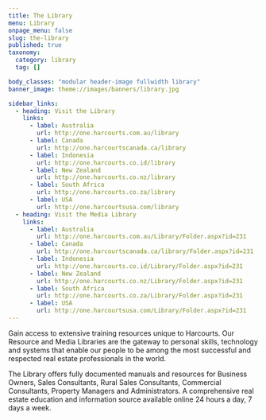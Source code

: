 ```yaml
---
title: The Library
menu: Library
onpage_menu: false
slug: the-library
published: true
taxonomy:
  category: library
  tag: []

body_classes: "modular header-image fullwidth library"
banner_image: theme://images/banners/library.jpg

sidebar_links:
  - heading: Visit the Library
    links:
      - label: Australia
        url: http://one.harcourts.com.au/library
      - label: Canada
        url: http://one.harcourtscanada.ca/library
      - label: Indonesia
        url: http://one.harcourts.co.id/library
      - label: New Zealand
        url: http://one.harcourts.co.nz/library
      - label: South Africa
        url: http://one.harcourts.co.za/library
      - label: USA
        url: http://one.harcourtsusa.com/library
  - heading: Visit the Media Library
    links:
      - label: Australia
        url: http://one.harcourts.com.au/Library/Folder.aspx?id=231
      - label: Canada
        url: http://one.harcourtscanada.ca/library/Folder.aspx?id=231
      - label: Indonesia
        url: http://one.harcourts.co.id/Library/Folder.aspx?id=231
      - label: New Zealand
        url: http://one.harcourts.co.nz/Library/Folder.aspx?id=231
      - label: South Africa
        url: http://one.harcourts.co.za/Library/Folder.aspx?id=231
      - label: USA
        url: http://one.harcourtsusa.com/Library/Folder.aspx?id=231
---
```


Gain access to extensive training resources unique to Harcourts. Our Resource and Media Libraries are the gateway to personal skills, technology and systems that enable our people to be among the most successful and respected real estate professionals in the world.

The Library offers fully documented manuals and resources for Business Owners, Sales Consultants, Rural Sales Consultants, Commercial Consultants, Property Managers and Administrators. A comprehensive real estate education and information source available online 24 hours a day, 7 days a week.
